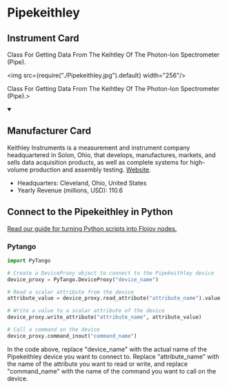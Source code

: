 
# Pipekeithley

## Instrument Card

<div className="flex">

<div>

Class For Getting Data From The Keihtley Of The Photon-Ion Spectrometer (Pipe).

</div>

<img src={require("./Pipekeithley.jpg").default} width="256"/>

</div>

Class For Getting Data From The Keihtley Of The Photon-Ion Spectrometer (Pipe).>

<details open>
<summary><h2>Manufacturer Card</h2></summary>

Keithley Instruments is a measurement and instrument company headquartered in Solon, Ohio, that develops, manufactures, markets, and sells data acquisition products, as well as complete systems for high-volume production and assembly testing. <a href="https://www.tek.com/en">Website</a>.

<ul>
  <li>Headquarters: Cleveland, Ohio, United States</li>
  <li>Yearly Revenue (millions, USD): 110.6</li>
</ul>
</details>

## Connect to the Pipekeithley in Python

[Read our guide for turning Python scripts into Flojoy nodes.](https://docs.flojoy.ai/custom-nodes/creating-custom-node/)


### Pytango

```python
import PyTango

# Create a DeviceProxy object to connect to the Pipekeithley device
device_proxy = PyTango.DeviceProxy("device_name")

# Read a scalar attribute from the device
attribute_value = device_proxy.read_attribute("attribute_name").value

# Write a value to a scalar attribute of the device
device_proxy.write_attribute("attribute_name", attribute_value)

# Call a command on the device
device_proxy.command_inout("command_name")
```

In the code above, replace "device_name" with the actual name of the Pipekeithley device you want to connect to. Replace "attribute_name" with the name of the attribute you want to read or write, and replace "command_name" with the name of the command you want to call on the device.

